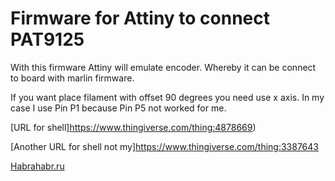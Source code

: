 # Firmware for Attiny to connect  PAT9125

With this firmware Attiny will emulate encoder. Whereby it can be connect to board with marlin firmware. 

If you want place filament with offset 90 degrees you need use x axis.
In my case I use Pin P1 because Pin P5  not worked for me.

[URL for shell]https://www.thingiverse.com/thing:4878669)

[Another URL for shell not my]https://www.thingiverse.com/thing:3387643

[Habrahabr.ru](https://habr.com/ru/users/deema35/posts/)
